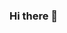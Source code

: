 ### Hi there 👋

<!--
**NITIN0601/NITIN0601** is a ✨ _special_ ✨ repository because its `README.md` (this file) appears on your GitHub profile.

Here are some ideas to get you started:

 🔭 I’m currently working on Data Engineering Projects
 🌱 I’m currently learning AWS
- 👯 I’m looking to collaborate on ...
- 🤔 I’m looking for help with ...
- 💬 Ask me about ...
📫 How to reach me: dmnitin97+grad@gmail.com
- 😄 Pronouns: ...
- ⚡ Fun fact: ...


![Nitin's GitHub stats](https://github-readme-stats.vercel.app/api?username=NITIN0601&theme=dark&show_icons=true)
